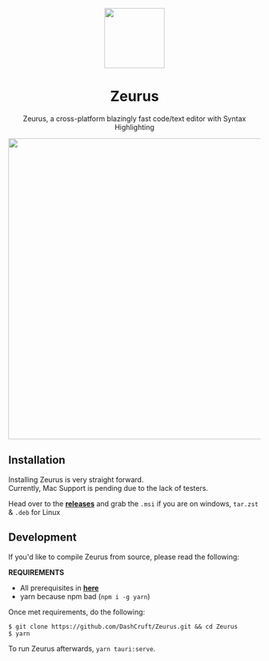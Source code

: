 <p align="center">
<a href="#" target="_blank"><img src="https://user-images.githubusercontent.com/59381835/181935700-202806b5-d796-434d-b4fd-51f005e2dd5f.png" width="120px" height="auto"/></a>
</p>

<h1 align="center">
  Zeurus
</h1>

<p align="center">
Zeurus, a cross-platform blazingly fast code/text editor with Syntax Highlighting
</p>

<p align="center">
<img src="https://user-images.githubusercontent.com/59381835/197365488-a87aa66d-f052-4e6f-860b-aac640b2f415.png" width="600px">

</p>

## Installation

Installing Zeurus is very straight forward.<br>
Currently, Mac Support is pending due to the lack of testers.

Head over to the **[releases](https://github.com/DashCruft/Zeurus/releases)** and grab the `.msi` if you are on windows, `tar.zst` & `.deb` for Linux

## Development

If you'd like to compile Zeurus from source, please read the following: <br>

**REQUIREMENTS**<br> 

- All prerequisites in **[here](https://tauri.app/v1/guides/getting-started/prerequisites/)**
- yarn because npm bad (`npm i -g yarn`)

Once met requirements, do the following:
```shell
$ git clone https://github.com/DashCruft/Zeurus.git && cd Zeurus
$ yarn
```
To run Zeurus afterwards, `yarn tauri:serve`.

